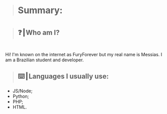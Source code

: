 > # Summary: <h1>
  
> ## ❓┃Who am I? <h1>
Hi! I'm known on the internet as FuryForever but my real name is Messias. I am a Brazilian student and developer.

> ## ⌨️┃Languages ​​I usually use:
+ JS/Node;
+ Python;
+ PHP;
+ HTML.

